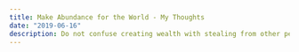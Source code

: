 ```yaml
---
title: Make Abundance for the World - My Thoughts
date: "2019-06-16"
description: Do not confuse creating wealth with stealing from other people.
---
```

<br>
